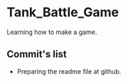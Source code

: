 # Tank_Battle_Game
Learning how to make a game.
## Commit's list
* Preparing the readme file at github.
